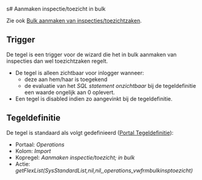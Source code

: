 s# Aanmaken inspectie/toezicht in bulk

Zie ook [Bulk aanmaken van inspecties/toezichtzaken](../programmablokken/bulkinspzaken.md).

## Trigger

De tegel is een trigger voor de wizard die het in bulk aanmaken van inspecties dan wel toezichtzaken regelt.

- De tegel is alleen zichtbaar voor inlogger wanneer:
  - deze aan hem/haar is toegekend
  - de evaluatie van het *SQL statement onzichtbaar* bij de tegeldefinitie een waarde ongelijk aan 0 oplevert.
- Een tegel is disabled indien zo aangevinkt bij de tegeldefinitie.

## Tegeldefinitie

De tegel is standaard als volgt gedefinieerd ([Portal Tegeldefinitie](../../../../instellen_inrichtenn_inrichten/portaldefinitie/portal_tegel.md)):

- Portaal: *Operations*
- Kolom: *Import*
- Kopregel: *Aanmaken inspectie/toezicht; in bulk*
- Actie: *getFlexList(SysStandardList,nil,nil,,operations_vwfrmbulkinsptoezicht)*
